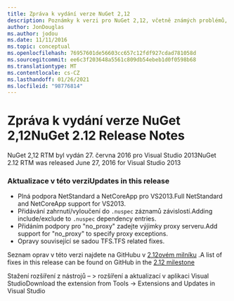```yaml
---
title: Zpráva k vydání verze NuGet 2,12
description: Poznámky k verzi pro NuGet 2,12, včetně známých problémů, oprav chyb, přidaných funkcí a chcete odeslat obecnou.
author: JonDouglas
ms.author: jodou
ms.date: 11/11/2016
ms.topic: conceptual
ms.openlocfilehash: 76957601de56603cc657c12fdf927cdad781058d
ms.sourcegitcommit: ee6c3f203648a5561c809db54ebeb1d0f0598b68
ms.translationtype: MT
ms.contentlocale: cs-CZ
ms.lasthandoff: 01/26/2021
ms.locfileid: "98776814"
---
```

# <a name="nuget-212-release-notes"></a><span data-ttu-id="6bf82-103">Zpráva k vydání verze NuGet 2,12</span><span class="sxs-lookup"><span data-stu-id="6bf82-103">NuGet 2.12 Release Notes</span></span>

<span data-ttu-id="6bf82-104">NuGet 2,12 RTM byl vydán 27. června 2016 pro Visual Studio 2013</span><span class="sxs-lookup"><span data-stu-id="6bf82-104">NuGet 2.12 RTM was released June 27, 2016 for Visual Studio 2013</span></span>

### <a name="updates-in-this-release"></a><span data-ttu-id="6bf82-105">Aktualizace v této verzi</span><span class="sxs-lookup"><span data-stu-id="6bf82-105">Updates in this release</span></span>

* <span data-ttu-id="6bf82-106">Plná podpora NetStandard a NetCoreApp pro VS2013.</span><span class="sxs-lookup"><span data-stu-id="6bf82-106">Full NetStandard  and NetCoreApp support for VS2013.</span></span>
* <span data-ttu-id="6bf82-107">Přidávání zahrnutí/vyloučení do `.nuspec` záznamů závislostí.</span><span class="sxs-lookup"><span data-stu-id="6bf82-107">Adding include/exclude to `.nuspec` dependency entries.</span></span>
* <span data-ttu-id="6bf82-108">Přidáním podpory pro "no_proxy" zadejte výjimky proxy serveru.</span><span class="sxs-lookup"><span data-stu-id="6bf82-108">Add support for "no_proxy" to specify proxy exceptions.</span></span>
* <span data-ttu-id="6bf82-109">Opravy související se sadou TFS.</span><span class="sxs-lookup"><span data-stu-id="6bf82-109">TFS related fixes.</span></span>

<span data-ttu-id="6bf82-110">Seznam oprav v této verzi najdete na GitHubu v [2,12ovém milníku](https://github.com/NuGet/Home/issues?q=milestone%3A2.12+is%3Aclosed) .</span><span class="sxs-lookup"><span data-stu-id="6bf82-110">A list of fixes in this release can be found on GitHub in the [2.12 milestone](https://github.com/NuGet/Home/issues?q=milestone%3A2.12+is%3Aclosed)</span></span>

<span data-ttu-id="6bf82-111">Stažení rozšíření z nástrojů – > rozšíření a aktualizací v aplikaci Visual Studio</span><span class="sxs-lookup"><span data-stu-id="6bf82-111">Download the extension from Tools -> Extensions and Updates in Visual Studio</span></span>

